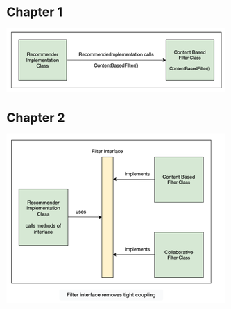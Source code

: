 # Chapter 1

![img.png](src/main/resources/static/chapter1.png)

# Chapter 2

![img.png](src/main/resources/static/chapter2.png)